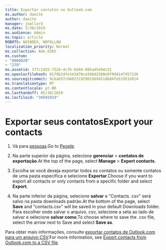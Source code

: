 ```yaml
---
title: Exportar contatos no Outlook.com
ms.author: daeite
author: daeite
manager: joallard
ms.date: 5/30/2019
ms.audience: Admin
ms.topic: article
ROBOTS: NOINDEX, NOFOLLOW
localization_priority: Normal
ms.collection: Adm_O365
ms.custom:
- "8000020"
- "279"
ms.assetid: 37fc1455-7324-4c76-9a94-085a45e94c51
ms.openlocfilehash: 0179b2dfe343d70ce508d2588e9f994147457136
ms.sourcegitcommit: 9cba657cb6023192961569451db84fe51951e914
ms.translationtype: MT
ms.contentlocale: pt-BR
ms.lasthandoff: 05/30/2019
ms.locfileid: "34591919"
---
```

# <a name="export-your-contacts"></a><span data-ttu-id="20194-102">Exportar seus contatos</span><span class="sxs-lookup"><span data-stu-id="20194-102">Export your contacts</span></span>

1. <span data-ttu-id="20194-103">Vá para [pessoas](https://outlook.live.com/people/).</span><span class="sxs-lookup"><span data-stu-id="20194-103">Go to [People](https://outlook.live.com/people/).</span></span>

2. <span data-ttu-id="20194-104">Na parte superior da página, selecione **gerenciar** \> **contatos de exportação**.</span><span class="sxs-lookup"><span data-stu-id="20194-104">At the top of the page, select **Manage** \> **Export contacts**.</span></span>

3. <span data-ttu-id="20194-105">Escolha se você deseja exportar todos os contatos ou somente contatos de uma pasta específica e selecione **Exportar**.</span><span class="sxs-lookup"><span data-stu-id="20194-105">Choose if you want to export all contacts or only contacts from a specific folder and select **Export**.</span></span>

4. <span data-ttu-id="20194-106">Na parte inferior da página, selecione **salvar** e "Contacts. csv" será salvo na pasta downloads padrão.</span><span class="sxs-lookup"><span data-stu-id="20194-106">At the bottom of the page, select **Save** and "contacts.csv" will be saved in your default Downloads folder.</span></span> <span data-ttu-id="20194-107">Para escolher onde salvar o arquivo. csv, selecione a seta ao lado de salvar e selecione **salvar como**.</span><span class="sxs-lookup"><span data-stu-id="20194-107">To choose where to save the .csv file, select the arrow next to Save and select **Save as**.</span></span>

<span data-ttu-id="20194-108">Para obter mais informações, consulte [exportar contatos de Outlook.com para um arquivo CSV](https://go.microsoft.com/fwlink/p/?linkid=873137).</span><span class="sxs-lookup"><span data-stu-id="20194-108">For more information, see [Export contacts from Outlook.com to a CSV file](https://go.microsoft.com/fwlink/p/?linkid=873137).</span></span>